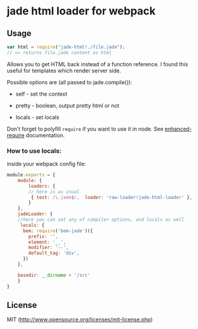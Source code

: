 # jade html loader for webpack

## Usage

``` javascript
var html = require("jade-html!./file.jade");
// => returns file.jade content as html
```

Allows you to get HTML back instead of a function reference. I found this
useful for templates which render server side.

Possible options are (all passed to jade.compile()):

* self   - set the context

* pretty - boolean, output pretty html or not

* locals - set locals

Don't forget to polyfill `require` if you want to use it in node.
See [enhanced-require](https://github.com/webpack/enhanced-require) documentation.


### How to use locals:

inside your webpack config file:

```javascript
module.exports = {
    module: {
        loaders: {
        // here is as usual
         { test: /\.jade$/,  loader: 'raw-loader!jade-html-loader' },
        }
    },
    jadeLoader: {
    //here you can set any of compiler options, and locals as well
     locals: {
      bem: require('bem-jade')({
        prefix: '',
        element: '__',
        modifier: '--',
        default_tag: 'div',
      })
    },

    basedir: __dirname + '/src'
    }
}
```

## License

MIT (http://www.opensource.org/licenses/mit-license.php)

